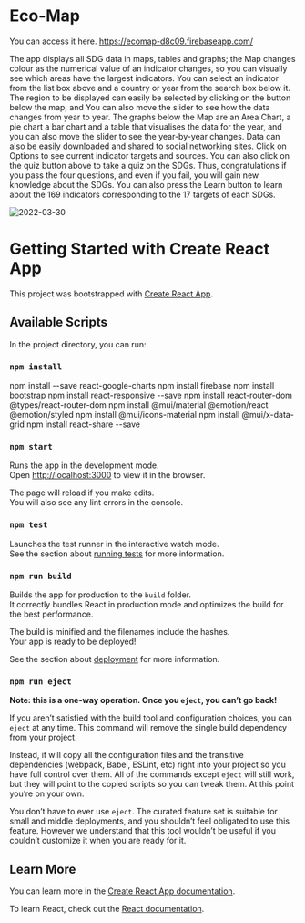 # Eco-Map
You can access it here.
https://ecomap-d8c09.firebaseapp.com/

The app displays all SDG data in maps, tables and graphs; the Map changes colour as the numerical value of an indicator changes, so you can visually see which areas have the largest indicators.
You can select an indicator from the list box above and a country or year from the search box below it. The region to be displayed can easily be selected by clicking on the button below the map, and
You can also move the slider to see how the data changes from year to year.
The graphs below the Map are an Area Chart, a pie chart a bar chart and a table that visualises the data for the year, and you can also move the slider to see the year-by-year changes. Data can also be easily downloaded and shared to social networking sites. Click on Options to see current indicator targets and sources.
You can also click on the quiz button above to take a quiz on the SDGs. Thus, congratulations if you pass the four questions, and even if you fail, you will gain new knowledge about the SDGs.
You can also press the Learn button to learn about the 169 indicators corresponding to the 17 targets of each SDGs.

![2022-03-30](https://user-images.githubusercontent.com/87016067/160861279-6f594e7a-ca23-4fa8-832e-f4439784f71a.png)

# Getting Started with Create React App

This project was bootstrapped with [Create React App](https://github.com/facebook/create-react-app).

## Available Scripts

In the project directory, you can run:

### `npm install`
npm install --save react-google-charts
npm install firebase
npm install bootstrap
npm install react-responsive --save
npm install react-router-dom @types/react-router-dom
npm install @mui/material @emotion/react @emotion/styled
npm install @mui/icons-material
npm install @mui/x-data-grid
npm install react-share --save

### `npm start`

Runs the app in the development mode.\
Open [http://localhost:3000](http://localhost:3000) to view it in the browser.

The page will reload if you make edits.\
You will also see any lint errors in the console.

### `npm test`

Launches the test runner in the interactive watch mode.\
See the section about [running tests](https://facebook.github.io/create-react-app/docs/running-tests) for more information.

### `npm run build`

Builds the app for production to the `build` folder.\
It correctly bundles React in production mode and optimizes the build for the best performance.

The build is minified and the filenames include the hashes.\
Your app is ready to be deployed!

See the section about [deployment](https://facebook.github.io/create-react-app/docs/deployment) for more information.

### `npm run eject`

**Note: this is a one-way operation. Once you `eject`, you can’t go back!**

If you aren’t satisfied with the build tool and configuration choices, you can `eject` at any time. This command will remove the single build dependency from your project.

Instead, it will copy all the configuration files and the transitive dependencies (webpack, Babel, ESLint, etc) right into your project so you have full control over them. All of the commands except `eject` will still work, but they will point to the copied scripts so you can tweak them. At this point you’re on your own.

You don’t have to ever use `eject`. The curated feature set is suitable for small and middle deployments, and you shouldn’t feel obligated to use this feature. However we understand that this tool wouldn’t be useful if you couldn’t customize it when you are ready for it.

## Learn More

You can learn more in the [Create React App documentation](https://facebook.github.io/create-react-app/docs/getting-started).

To learn React, check out the [React documentation](https://reactjs.org/).

